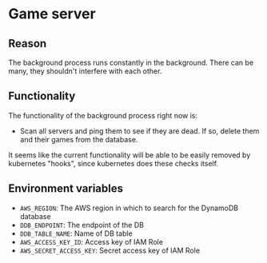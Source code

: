 # Game server

## Reason

The background process runs constantly in the background. There can be many, they shouldn't interfere with each other.

## Functionality

The functionality of the background process right now is:
 - Scan all servers and ping them to see if they are dead. If so, delete them and their games from the database.

It seems like the current functionality will be able to be easily removed by kubernetes "hooks", since kubernetes does these checks itself.

## Environment variables

 - `AWS_REGION`: The AWS region in which to search for the DynamoDB database
 - `DDB_ENDPOINT`: The endpoint of the DB
 - `DDB_TABLE_NAME`: Name of DB table
 - `AWS_ACCESS_KEY_ID`: Access key of IAM Role
 - `AWS_SECRET_ACCESS_KEY`: Secret access key of IAM Role
